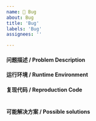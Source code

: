 ```yaml
---
name: 🐞 Bug
about: Bug
title: 'Bug'
labels: 'Bug'
assignees: ''

---
```


#### 问题描述 / Problem Description

#### 运行环境 / Runtime Environment

#### 复现代码 / Reproduction Code

```python

```

#### 可能解决方案 / Possible solutions
